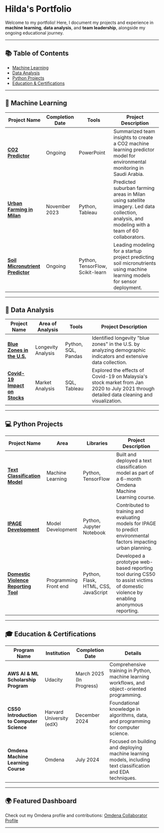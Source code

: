 # Hilda's Portfolio

Welcome to my portfolio! Here, I document my projects and experience in **machine learning**, **data analysis**, and **team leadership**, alongside my ongoing educational journey.

---

## 📚 Table of Contents

- [Machine Learning](##machinelearning)
- [Data Analysis](##data-analysis)
- [Python Projects](##python-projects)
- [Education & Certifications](##education--certifications)
---

## 🧠 Machine Learning

| Project Name                                                                                                                             | Completion Date | Tools                            | Project Description                                                                                                                             |
| ---------------------------------------------------------------------------------------------------------------------------------------- | --------------- | -------------------------------- | ----------------------------------------------------------------------------------------------------------------------------------------------- |
| **[CO2 Predictor](https://github.com/OmdenaAI/IPAGE/tree/main/notebooks/task_3_model_development_and_training/by-Hilda)**                | Ongoing         | PowerPoint                       | Summarized team insights to create a CO2 machine learning predictor model for environmental monitoring in Saudi Arabia.                         |
| **[Urban Farming in Milan](https://github.com/OmdenaAI/IPAGE/tree/main/notebooks/task_3_model_development_and_training/by-Hilda)**       | November 2023   | Python, Tableau                  | Predicted suburban farming areas in Milan using satellite imagery. Led data collection, analysis, and modeling with a team of 60 collaborators. |
| **[Soil Micronutrient Predictor](https://github.com/OmdenaAI/IPAGE/tree/main/notebooks/task_3_model_development_and_training/by-Hilda)** | Ongoing         | Python, TensorFlow, Scikit-learn | Leading modeling for a startup project predicting soil micronutrients using machine learning models for sensor deployment.                      |

---

## 🔢 Data Analysis

| Project Name                                                                                                                     | Area of Analysis   | Tools               | Project Description                                                                                                                      |
| -------------------------------------------------------------------------------------------------------------------------------- | ------------------ | ------------------- | ---------------------------------------------------------------------------------------------------------------------------------------- |
| **[Blue Zones in the U.S.](https://github.com/HildaPosada/SanJoseUSAChapter_BlueZoneProject/blob/main/Non_imputated_EDA.ipynb)** | Longevity Analysis | Python, SQL, Pandas | Identified longevity "blue zones" in the U.S. by analyzing demographic indicators and extensive data collection.                         |
| **[Covid-19 Impact on Stocks](https://github.com/HildaPosada/Covid-Stock-Analysis)**                                             | Market Analysis    | SQL, Tableau        | Explored the effects of Covid-19 on Malaysia's stock market from Jan 2020 to July 2021 through detailed data cleaning and visualization. |

---

## 💻 Python Projects

| Project Name                                                                                                                  | Area                  | Libraries                            | Project Description                                                                                                                 |
| ----------------------------------------------------------------------------------------------------------------------------- | --------------------- | ------------------------------------ | ----------------------------------------------------------------------------------------------------------------------------------- |
| **[Text Classification Model](https://github.com/HildaPosada/Streamlit-NLP-Omdenaschool)**                                    | Machine Learning      | Python, TensorFlow                   | Built and deployed a text classification model as part of a 6-month Omdena Machine Learning course.                                 |
| **[IPAGE Development](https://github.com/OmdenaAI/IPAGE/tree/main/notebooks/task_3_model_development_and_training/by-Hilda)** | Model Development     | Python, Jupyter Notebook             | Contributed to training and evaluating models for IPAGE to predict environmental factors impacting urban planning.                  |
| **[Domestic Violence Reporting Tool](https://github.com/HildaPosada/Domestic-Violence-Reporting-Tool)**                       | Programming Front end | Python, Flask, HTML, CSS, JavaScript | Developed a prototype web-based reporting tool during  CS50 to assist victims of domestic violence by enabling anonymous reporting. |

---

## 🎓 Education & Certifications

| Program Name                              | Institution              | Completion Date          | Details                                                                                                      |
| ----------------------------------------- | ------------------------ | ------------------------ | ------------------------------------------------------------------------------------------------------------ |
| **AWS AI & ML Scholarship Program**       | Udacity                  | March 2025 (In Progress) | Comprehensive training in Python, machine learning workflows, and object-oriented programming.               |
| **CS50 Introduction to Computer Science** | Harvard University (edX) | December 2024            | Foundational knowledge in algorithms, data, and programming for computer science.                            |
| **Omdena Machine Learning Course**        | Omdena                   | July 2024                | Focused on building and deploying machine learning models, including text classification and EDA techniques. |

---

## 🌍 Featured Dashboard

Check out my Omdena profile and contributions: [Omdena Collaborator Profile](https://collaborator.omdena.com/collaborator-profile/67383)

---
